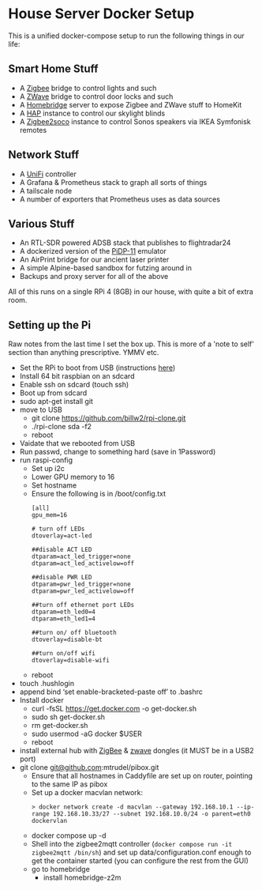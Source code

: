 # House Server Docker Setup

This is a unified docker-compose setup to run the following things in our life:

## Smart Home Stuff
* A [Zigbee](https://www.zigbee2mqtt.io) bridge to control lights and such
* A [ZWave](https://zwave-js.github.io/zwavejs2mqtt) bridge to control door locks and such
* A [Homebridge](https://homebridge.io) server to expose Zigbee and ZWave stuff to HomeKit
* A [HAP](https://github.com/mtrudel/hap) instance to control our skylight blinds
* A [Zigbee2soco](https://github.com/kristianwiklund/zigbee2soco) instance to control Sonos speakers via IKEA Symfonisk remotes

## Network Stuff
* A [UniFi](https://ui.com) controller
* A Grafana & Prometheus stack to graph all sorts of things
* A tailscale node
* A number of exporters that Prometheus uses as data sources

## Various Stuff
* An RTL-SDR powered ADSB stack that publishes to flightradar24
* A dockerized version of the [PiDP-11](https://obsolescence.wixsite.com/obsolescence/pidp-11) emulator
* An AirPrint bridge for our ancient laser printer
* A simple Alpine-based sandbox for futzing around in
* Backups and proxy server for all of the above

All of this runs on a single RPi 4 (8GB) in our house, with quite a bit of extra room.

## Setting up the Pi

Raw notes from the last time I set the box up. This is more of a 'note to self'
section than anything prescriptive. YMMV etc.

* Set the RPi to boot from USB (instructions [here](https://www.tomshardware.com/how-to/boot-raspberry-pi-4-usb))
* Install 64 bit raspbian on an sdcard
* Enable ssh on sdcard (touch ssh)
* Boot up from sdcard
* sudo apt-get install git
* move to USB
  * git clone https://github.com/billw2/rpi-clone.git
  * ./rpi-clone sda -f2
  * reboot
* Vaidate that we rebooted from USB
* Run passwd, change to something hard (save in 1Password)
* run raspi-config
  * Set up i2c
  * Lower GPU memory to 16
  * Set hostname
  * Ensure the following is in /boot/config.txt
      ```
      [all]
      gpu_mem=16

      # turn off LEDs
      dtoverlay=act-led

      ##disable ACT LED
      dtparam=act_led_trigger=none
      dtparam=act_led_activelow=off

      ##disable PWR LED
      dtparam=pwr_led_trigger=none
      dtparam=pwr_led_activelow=off

      ##turn off ethernet port LEDs
      dtparam=eth_led0=4
      dtparam=eth_led1=4

      ##turn on/ off bluetooth
      dtoverlay=disable-bt

      ##turn on/off wifi
      dtoverlay=disable-wifi
      ```
  * reboot
* touch .hushlogin
* append bind ‘set enable-bracketed-paste off’ to .bashrc
* Install docker
  * curl -fsSL https://get.docker.com -o get-docker.sh
  * sudo sh get-docker.sh
  * rm get-docker.sh
  * sudo usermod -aG docker $USER
  * reboot
* install external hub with [ZigBee](https://sonoff.tech/product/gateway-and-sensors/sonoff-zigbee-3-0-usb-dongle-plus-p/) & [zwave](https://www.amazon.ca/gp/product/B00X0AWA6E) dongles (it MUST be in a USB2 port)
* git clone git@github.com:mtrudel/pibox.git
  * Ensure that all hostnames in Caddyfile are set up on router, pointing to the same IP as pibox
  * Set up a docker macvlan network:
    ```
    > docker network create -d macvlan --gateway 192.168.10.1 --ip-range 192.168.10.33/27 --subnet 192.168.10.0/24 -o parent=eth0 dockervlan
    ```
  * docker compose up -d
  * Shell into the zigbee2mqtt controller (`docker compose run -it zigbee2mqtt
  /bin/sh`) and set up data/configuration.conf
  enough to get the container started (you can configure the rest from the GUI)
  * go to homebridge
    * install homebridge-z2m
